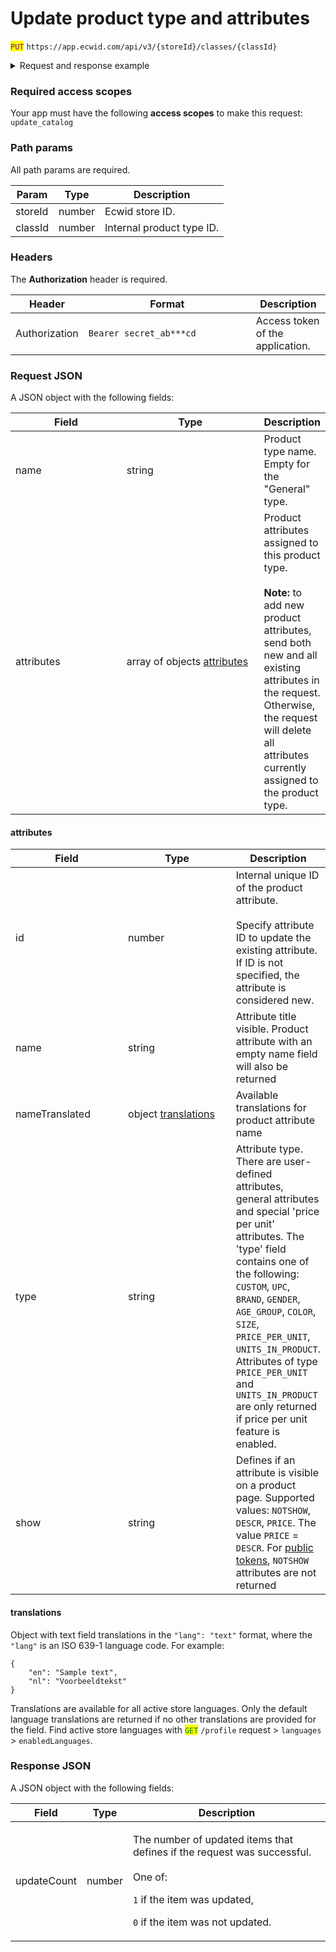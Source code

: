 # Update product type and attributes

<mark style="color:purple;">`PUT`</mark> `https://app.ecwid.com/api/v3/{storeId}/classes/{classId}`&#x20;

<details>

<summary>Request and response example</summary>

Request:

```http
PUT /api/v3/1003/classes/4208002 HTTP/1.1
Authorization: Bearer secret_token
Host: app.ecwid.com
Content-Type: application/json
Cache-Control: no-cache

{
    "name": "New Class Name", 
    "attributes": [
        {
            "id": 5508062, 
            "name": "New attribute name",
            "type": "CUSTOM",
            "show": "DESCR"            
        },
        {
            "name": "Model ID",
            "type": "CUSTOM",
            "show": "DESCR"            
        }
    ]
}
```

Response:

{% code fullWidth="true" %}
```json
{
    "updateCount": 1
}
```
{% endcode %}

</details>

### Required access scopes

Your app must have the following **access scopes** to make this request: `update_catalog`

### Path params

All path params are required.

| Param   | Type   | Description               |
| ------- | ------ | ------------------------- |
| storeId | number | Ecwid store ID.           |
| classId | number | Internal product type ID. |

### Headers

The **Authorization** header is required.

<table><thead><tr><th>Header</th><th width="252">Format</th><th>Description</th></tr></thead><tbody><tr><td>Authorization</td><td><code>Bearer secret_ab***cd</code></td><td>Access token of the application.</td></tr></tbody></table>

### Request JSON

A JSON object with the following fields:

<table><thead><tr><th width="179">Field</th><th width="229">Type</th><th>Description</th></tr></thead><tbody><tr><td>name</td><td>string</td><td>Product type name. Empty for the "General" type.</td></tr><tr><td>attributes</td><td>array of objects <a href="update-product-type-and-attributes.md#attributes">attributes</a></td><td>Product attributes assigned to this product type.<br><br><strong>Note:</strong> to add new product attributes, send both new and all existing attributes in the request. Otherwise, the request will delete all attributes currently assigned to the product type.</td></tr></tbody></table>

#### attributes

<table><thead><tr><th width="181">Field</th><th width="183">Type</th><th>Description</th></tr></thead><tbody><tr><td>id</td><td>number</td><td>Internal unique ID of the product attribute.<br><br>Specify attribute ID to update the existing attribute. If ID is not specified, the attribute is considered new.</td></tr><tr><td>name</td><td>string</td><td>Attribute title visible. Product attribute with an empty name field will also be returned</td></tr><tr><td>nameTranslated</td><td>object <a href="update-product-type-and-attributes.md#translations">translations</a></td><td>Available translations for product attribute name</td></tr><tr><td>type</td><td>string</td><td>Attribute type. There are user-defined attributes, general attributes and special 'price per unit' attributes. The 'type' field contains one of the following: <code>CUSTOM</code>, <code>UPC</code>, <code>BRAND</code>, <code>GENDER</code>, <code>AGE_GROUP</code>, <code>COLOR</code>, <code>SIZE</code>, <code>PRICE_PER_UNIT</code>, <code>UNITS_IN_PRODUCT</code>. Attributes of type <code>PRICE_PER_UNIT</code> and <code>UNITS_IN_PRODUCT</code> are only returned if price per unit feature is enabled.</td></tr><tr><td>show</td><td>string</td><td>Defines if an attribute is visible on a product page. Supported values: <code>NOTSHOW</code>, <code>DESCR</code>, <code>PRICE</code>. The value <code>PRICE</code> = <code>DESCR</code>. For <a href="ref:authentication-basics#access-tokens">public tokens</a>, <code>NOTSHOW</code> attributes are not returned</td></tr></tbody></table>

#### translations

Object with text field translations in the `"lang": "text"` format, where the `"lang"` is an ISO 639-1 language code. For example:

```
{
    "en": "Sample text",
    "nl": "Voorbeeldtekst"
}
```

Translations are available for all active store languages. Only the default language translations are returned if no other translations are provided for the field. Find active store languages with <mark style="color:green;">`GET`</mark> `/profile` request > `languages` > `enabledLanguages`.

### Response JSON

A JSON object with the following fields:

| Field       | Type   | Description                                                                                                                                                                                   |
| ----------- | ------ | --------------------------------------------------------------------------------------------------------------------------------------------------------------------------------------------- |
| updateCount | number | <p>The number of updated items that defines if the request was successful.<br><br>One of:</p><p><code>1</code> if the item was updated,</p><p><code>0</code> if the item was not updated.</p> |
